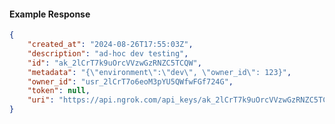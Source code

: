 <!-- Code generated for API Clients. DO NOT EDIT. -->

#### Example Response

```json
{
	"created_at": "2024-08-26T17:55:03Z",
	"description": "ad-hoc dev testing",
	"id": "ak_2lCrT7k9uOrcVVzwGzRNZC5TCQW",
	"metadata": "{\"environment\":\"dev\", \"owner_id\": 123}",
	"owner_id": "usr_2lCrT7o6eoM3pYU5QWfwFGf724G",
	"token": null,
	"uri": "https://api.ngrok.com/api_keys/ak_2lCrT7k9uOrcVVzwGzRNZC5TCQW"
}
```
